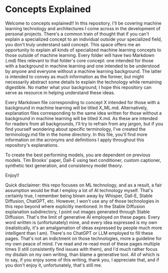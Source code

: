 # Concepts Explained
Welcome to concepts explained!! In this repository, I'll be covering machine learning technology and architectures I come across in the development of personal projects. There's a common train of thought that if you can't explain a specialized concept to an individual outside your specialized field, you don't truly understand said concept. This space offers me an opportunity to explain all kinds of specialized machine learning concepts to those outside of machine learning. Every folder will have two Markdown (.md) files relevant to that folder's core concept: one intended for those with a background in machine learning and one intended to be understood by anyone and everyone without a machine learning background. The latter is intended to convey as much information as the former, but might necessarily abstract some details to explain the technology while remaining digestible. No matter what your background, I hope this repository can serve as resource in helping understand these ideas.

Every Markdown file corresponding to concept X intended for those with a background in machine learning will be titled X_ML.md. Alternatively, explanation files corresponding to the same idea written for those without a background in machine learning will be titled X.md. As these are intended for readers from all backgrounds, I'll try to refrain from any jargon, but if you find yourself wondering about specific terminology, I've created the terminology.md file in the home directory. In this file, you'll find more information on the acronyms and definitions I apply throughout this repository's explanations.

To create the best performing models, you are dependent on previous models. Tim Brooks' paper, Dall-E using text conditioner, custom captioner, synthetic text generation, and consistency model theory. 

Enjoy!!

Quick disclaimer: this repo focuses on ML technology, and as a result, a fair assumption would be that I employ a lot of AI technology myself. That's certainly true, I remember being blown away by Whisper, Dall-E, Stable Diffusion, ChatGPT, etc. However, I won't use any of those technologies in this repo beyond where explicitly mentioned. In the Stable Diffusion explanation subdirectory, I point out images generated through Stable Diffusion. That's the limit of generative AI employed on these pages. Every word written is (unfortunately) mine, and every idea expressed is my own (realistically, it's an amalgamation of ideas expressed by people much more intelligent than I am). There's no ChatGPT or LLM employed to fill these pages. That's not an indictment on those technologies, more a guideline for my own peace of mind. I've read and re-read most of these pages multiple times (I still consistently find issues with them), and I'd much rather focus my disdain on my own writing, than blame a generative tool. All of which is to say, if you enjoy some of this writing, thank you, I appreciate that, and if you don't enjoy it, unfortunately, that's still me.
